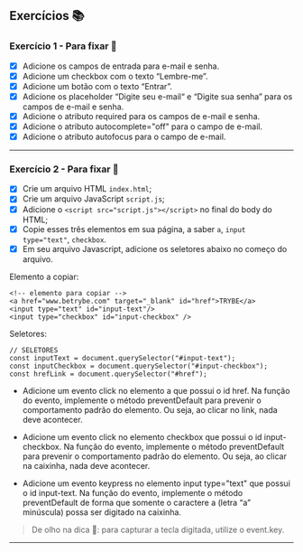 ## Exercícios :books:

### Exercício 1 - Para fixar 🎯

- [x] Adicione os campos de entrada para e-mail e senha.
- [x] Adicione um checkbox com o texto “Lembre-me”.
- [x] Adicione um botão com o texto “Entrar”.
- [x] Adicione os placeholder “Digite seu e-mail“ e “Digite sua senha” para os campos de e-mail e senha.
- [x] Adicione o atributo required para os campos de e-mail e senha.
- [x] Adicione o atributo autocomplete="off" para o campo de e-mail.
- [x] Adicione o atributo autofocus para o campo de e-mail.

---

### Exercício 2 - Para fixar 🎯

- [x] Crie um arquivo HTML `index.html`;
- [x] Crie um arquivo JavaScript `script.js`;
- [x] Adicione o `<script src="script.js"></script>` no final do body do HTML;
- [x] Copie esses três elementos em sua página, a saber `a`, `input type="text"`, `checkbox`.
- [x] Em seu arquivo Javascript, adicione os seletores abaixo no começo do arquivo.

Elemento a copiar:

```
<!-- elemento para copiar -->
<a href="www.betrybe.com" target="_blank" id="href">TRYBE</a>
<input type="text" id="input-text"/>
<input type="checkbox" id="input-checkbox" />
```

Seletores:

```
// SELETORES
const inputText = document.querySelector("#input-text");
const inputCheckbox = document.querySelector("#input-checkbox");
const hrefLink = document.querySelector("#href");
```

- Adicione um evento click no elemento a que possui o id href. Na função do evento, implemente o método preventDefault para prevenir o comportamento padrão do elemento. Ou seja, ao clicar no link, nada deve acontecer.

- Adicione um evento click no elemento checkbox que possui o id input-checkbox. Na função do evento, implemente o método preventDefault para prevenir o comportamento padrão do elemento. Ou seja, ao clicar na caixinha, nada deve acontecer.

- Adicione um evento keypress no elemento input type="text" que possui o id input-text. Na função do evento, implemente o método preventDefault de forma que somente o caractere a (letra “a” minúscula) possa ser digitado na caixinha.

> De olho na dica 👀: para capturar a tecla digitada, utilize o event.key.

---
